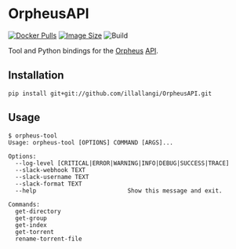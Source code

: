 # OrpheusAPI
[![Docker Pulls](https://img.shields.io/docker/pulls/illallangi/orpheusapi.svg)](https://hub.docker.com/r/illallangi/orpheusapi)
[![Image Size](https://images.microbadger.com/badges/image/illallangi/orpheusapi.svg)](https://microbadger.com/images/illallangi/orpheusapi)
![Build](https://github.com/illallangi/OrpheusAPI/workflows/Build/badge.svg)

Tool and Python bindings for the [Orpheus](https://orpheus.network) [API](https://github.com/OPSnet/Gazelle/wiki/JSON-API-Documentation).

## Installation

```shell
pip install git+git://github.com/illallangi/OrpheusAPI.git
```

## Usage

```shell
$ orpheus-tool
Usage: orpheus-tool [OPTIONS] COMMAND [ARGS]...

Options:
  --log-level [CRITICAL|ERROR|WARNING|INFO|DEBUG|SUCCESS|TRACE]
  --slack-webhook TEXT
  --slack-username TEXT
  --slack-format TEXT
  --help                          Show this message and exit.

Commands:
  get-directory
  get-group
  get-index
  get-torrent
  rename-torrent-file
```
